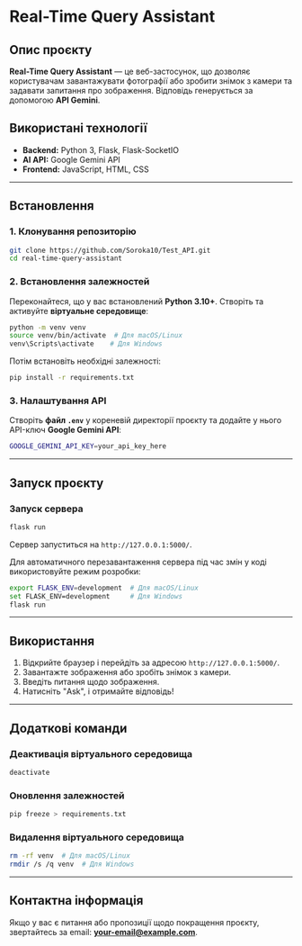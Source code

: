 # Real-Time Query Assistant

## Опис проєкту
**Real-Time Query Assistant** — це веб-застосунок, що дозволяє користувачам завантажувати фотографії або зробити знімок з камери та задавати запитання про зображення. Відповідь генерується за допомогою **API Gemini**.

## Використані технології
- **Backend:** Python 3, Flask, Flask-SocketIO
- **AI API:** Google Gemini API
- **Frontend:** JavaScript, HTML, CSS

---

## Встановлення

### 1. Клонування репозиторію
```bash
git clone https://github.com/Soroka10/Test_API.git
cd real-time-query-assistant
```

### 2. Встановлення залежностей
Переконайтеся, що у вас встановлений **Python 3.10+**. Створіть та активуйте **віртуальне середовище**:
```bash
python -m venv venv
source venv/bin/activate  # Для macOS/Linux
venv\Scripts\activate    # Для Windows
```
Потім встановіть необхідні залежності:
```bash
pip install -r requirements.txt
```

### 3. Налаштування API
Створіть **файл `.env`** у кореневій директорії проєкту та додайте у нього API-ключ **Google Gemini API**:
```bash
GOOGLE_GEMINI_API_KEY=your_api_key_here
```

---

## Запуск проєкту

### Запуск сервера
```bash
flask run
```
Сервер запуститься на `http://127.0.0.1:5000/`.

Для автоматичного перезавантаження сервера під час змін у коді використовуйте режим розробки:
```bash
export FLASK_ENV=development  # Для macOS/Linux
set FLASK_ENV=development     # Для Windows
flask run
```

---

## Використання
1. Відкрийте браузер і перейдіть за адресою `http://127.0.0.1:5000/`.
2. Завантажте зображення або зробіть знімок з камери.
3. Введіть питання щодо зображення.
4. Натисніть "Ask", і отримайте відповідь!

---

## Додаткові команди

### Деактивація віртуального середовища
```bash
deactivate
```

### Оновлення залежностей
```bash
pip freeze > requirements.txt
```

### Видалення віртуального середовища
```bash
rm -rf venv  # Для macOS/Linux
rmdir /s /q venv  # Для Windows
```

---

## Контактна інформація
Якщо у вас є питання або пропозиції щодо покращення проєкту, звертайтесь за email: **your-email@example.com**.
